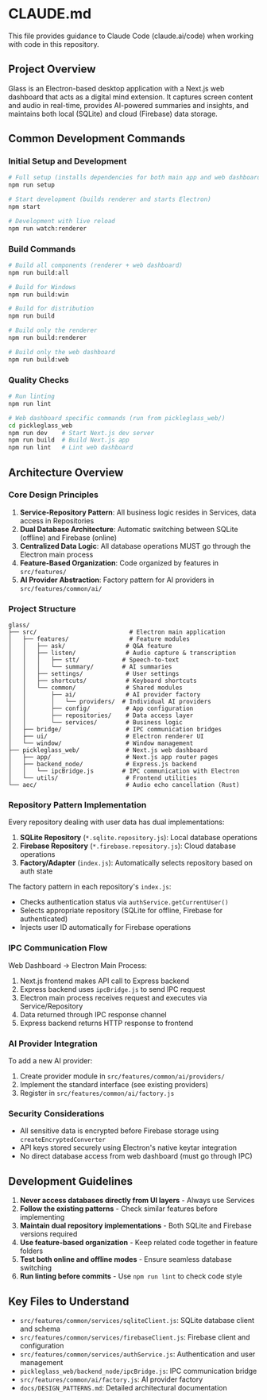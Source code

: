 # CLAUDE.md

This file provides guidance to Claude Code (claude.ai/code) when working with code in this repository.

## Project Overview

Glass is an Electron-based desktop application with a Next.js web dashboard that acts as a digital mind extension. It captures screen content and audio in real-time, provides AI-powered summaries and insights, and maintains both local (SQLite) and cloud (Firebase) data storage.

## Common Development Commands

### Initial Setup and Development
```bash
# Full setup (installs dependencies for both main app and web dashboard)
npm run setup

# Start development (builds renderer and starts Electron)
npm start

# Development with live reload
npm run watch:renderer
```

### Build Commands
```bash
# Build all components (renderer + web dashboard)
npm run build:all

# Build for Windows
npm run build:win

# Build for distribution
npm run build

# Build only the renderer
npm run build:renderer

# Build only the web dashboard
npm run build:web
```

### Quality Checks
```bash
# Run linting
npm run lint

# Web dashboard specific commands (run from pickleglass_web/)
cd pickleglass_web
npm run dev    # Start Next.js dev server
npm run build  # Build Next.js app
npm run lint   # Lint web dashboard
```

## Architecture Overview

### Core Design Principles

1. **Service-Repository Pattern**: All business logic resides in Services, data access in Repositories
2. **Dual Database Architecture**: Automatic switching between SQLite (offline) and Firebase (online)
3. **Centralized Data Logic**: All database operations MUST go through the Electron main process
4. **Feature-Based Organization**: Code organized by features in `src/features/`
5. **AI Provider Abstraction**: Factory pattern for AI providers in `src/features/common/ai/`

### Project Structure

```
glass/
├── src/                          # Electron main application
│   ├── features/                 # Feature modules
│   │   ├── ask/                 # Q&A feature
│   │   ├── listen/              # Audio capture & transcription
│   │   │   ├── stt/            # Speech-to-text
│   │   │   └── summary/        # AI summaries
│   │   ├── settings/            # User settings
│   │   ├── shortcuts/           # Keyboard shortcuts
│   │   └── common/              # Shared modules
│   │       ├── ai/              # AI provider factory
│   │       │   └── providers/  # Individual AI providers
│   │       ├── config/          # App configuration
│   │       ├── repositories/    # Data access layer
│   │       └── services/        # Business logic
│   ├── bridge/                  # IPC communication bridges
│   ├── ui/                      # Electron renderer UI
│   └── window/                  # Window management
├── pickleglass_web/             # Next.js web dashboard
│   ├── app/                     # Next.js app router pages
│   ├── backend_node/            # Express.js backend
│   │   └── ipcBridge.js        # IPC communication with Electron
│   └── utils/                   # Frontend utilities
└── aec/                         # Audio echo cancellation (Rust)
```

### Repository Pattern Implementation

Every repository dealing with user data has dual implementations:

1. **SQLite Repository** (`*.sqlite.repository.js`): Local database operations
2. **Firebase Repository** (`*.firebase.repository.js`): Cloud database operations
3. **Factory/Adapter** (`index.js`): Automatically selects repository based on auth state

The factory pattern in each repository's `index.js`:
- Checks authentication status via `authService.getCurrentUser()`
- Selects appropriate repository (SQLite for offline, Firebase for authenticated)
- Injects user ID automatically for Firebase operations

### IPC Communication Flow

Web Dashboard → Electron Main Process:
1. Next.js frontend makes API call to Express backend
2. Express backend uses `ipcBridge.js` to send IPC request
3. Electron main process receives request and executes via Service/Repository
4. Data returned through IPC response channel
5. Express backend returns HTTP response to frontend

### AI Provider Integration

To add a new AI provider:
1. Create provider module in `src/features/common/ai/providers/`
2. Implement the standard interface (see existing providers)
3. Register in `src/features/common/ai/factory.js`

### Security Considerations

- All sensitive data is encrypted before Firebase storage using `createEncryptedConverter`
- API keys stored securely using Electron's native keytar integration
- No direct database access from web dashboard (must go through IPC)

## Development Guidelines

1. **Never access databases directly from UI layers** - Always use Services
2. **Follow the existing patterns** - Check similar features before implementing
3. **Maintain dual repository implementations** - Both SQLite and Firebase versions required
4. **Use feature-based organization** - Keep related code together in feature folders
5. **Test both online and offline modes** - Ensure seamless database switching
6. **Run linting before commits** - Use `npm run lint` to check code style

## Key Files to Understand

- `src/features/common/services/sqliteClient.js`: SQLite database client and schema
- `src/features/common/services/firebaseClient.js`: Firebase client and configuration
- `src/features/common/services/authService.js`: Authentication and user management
- `pickleglass_web/backend_node/ipcBridge.js`: IPC communication bridge
- `src/features/common/ai/factory.js`: AI provider factory
- `docs/DESIGN_PATTERNS.md`: Detailed architectural documentation